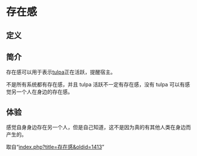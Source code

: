 <!-- Source: 存在感 -->

# 存在感

## 定义

## 简介

存在感可以用于表示[tulpa](Tulpa)正在活跃，提醒宿主。

不是所有系统都有存在感，并且 tulpa 活跃不一定有存在感，没有 tulpa 可以有感觉另一个人在身边的存在感。

## 体验

感觉自身身边存在另一个人，但是自己知道，这不是因为真的有其他人类在身边而产生的。

取自“[index.php?title=存在感&oldid=1413](index.php?title=%E5%AD%98%E5%9C%A8%E6%84%9F&oldid=1413)”

